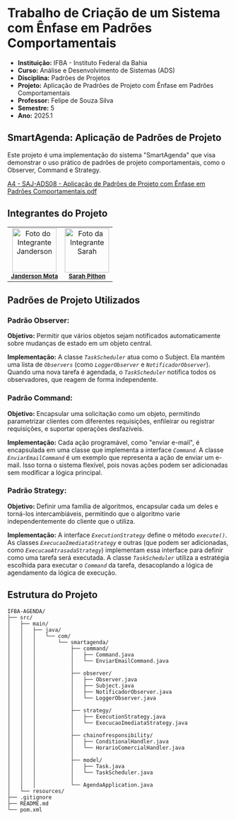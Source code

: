 # Trabalho de Criação de um Sistema com Ênfase em Padrões Comportamentais
- **Instituição:** IFBA - Instituto Federal da Bahia
- **Curso:** Análise e Desenvolvimento de Sistemas (ADS)
- **Disciplina:** Padrões de Projetos
- **Projeto:** Aplicação de Pradrôes de Projeto com Ênfase em Padrôes Comportamentais
- **Professor:** Felipe de Souza Silva
- **Semestre:** 5
- **Ano:** 2025.1

## SmartAgenda: Aplicação de Padrões de Projeto
Este projeto é uma implementação do sistema "SmartAgenda" que visa demonstrar o uso prático de padrões de projeto comportamentais, como o Observer, Command e Strategy.

[A4 - SAJ-ADS08 - Aplicação de Padrões de Projeto com Ênfase em Padrões Comportamentais.pdf](https://github.com/user-attachments/files/21642468/A4.-.SAJ-ADS08.-.Aplicacao.de.Padroes.de.Projeto.com.Enfase.em.Padroes.Comportamentais.pdf)

## Integrantes do Projeto

<table>
  <tr>
    <td align="center">
      <img src="https://avatars.githubusercontent.com/u/80362674?v=4" width="100px;" alt="Foto do Integrante Janderson"/><br />
      <sub><b><a href="https://github.com/JandersonMota">Janderson Mota</a></b></sub>
    </td>
    <td align="center">
      <img src="https://avatars.githubusercontent.com/u/110790276?v=4" width="100px;" alt="Foto da Integrante Sarah"/><br />
      <sub><b><a href="https://github.com/">Sarah Pithon</a></b></sub>
    </td>
  </tr>
</table>

## Padrões de Projeto Utilizados

### Padrão Observer:

**Objetivo:** Permitir que vários objetos sejam notificados automaticamente sobre mudanças de estado em um objeto central.

**Implementação:** A classe _`TaskScheduler`_ atua como o Subject. Ela mantém uma lista de _`Observers`_ (como _`LoggerObserver`_ e _`NotificadorObserver`_). Quando uma nova tarefa é agendada, o 
_`TaskScheduler`_ notifica todos os observadores, que reagem de forma independente.

### Padrão Command:

**Objetivo:** Encapsular uma solicitação como um objeto, permitindo parametrizar clientes com diferentes requisições, enfileirar ou registrar requisições, e suportar operações desfazíveis.

**Implementação:** Cada ação programável, como "enviar e-mail", é encapsulada em uma classe que implementa a interface _`Command`_. A classe _`EnviarEmailCommand`_ é um exemplo que representa a ação de enviar um e-mail. Isso torna o sistema flexível, pois novas ações podem ser adicionadas sem modificar a lógica principal.

### Padrão Strategy:

**Objetivo:** Definir uma família de algoritmos, encapsular cada um deles e torná-los intercambiáveis, permitindo que o algoritmo varie independentemente do cliente que o utiliza.

**Implementação:** A interface _`ExecutionStrategy`_ define o método _`execute()`_. As classes _`ExecucaoImediataStrategy`_ e outras (que podem ser adicionadas, como _`ExecucaoAtrasadaStrategy`_) implementam essa interface para definir como uma tarefa será executada. A classe _`TaskScheduler`_ utiliza a estratégia escolhida para executar o _`Command`_ da tarefa, desacoplando a lógica de agendamento da lógica de execução.

## Estrutura do Projeto

```
IFBA-AGENDA/
├── src/
│   ├── main/
│   │   ├── java/
│   │   │   └── com/
│   │   │       └── smartagenda/
│   │   │           ├── command/
│   │   │           │   ├── Command.java
│   │   │           │   └── EnviarEmailCommand.java
│   │   │           │   
│   │   │           ├── observer/
│   │   │           │   ├── Observer.java
│   │   │           │   ├── Subject.java
│   │   │           │   ├── NotificadorObserver.java
│   │   │           │   └── LoggerObserver.java
│   │   │           │   
│   │   │           ├── strategy/
│   │   │           │   ├── ExecutionStrategy.java
│   │   │           │   └── ExecucaoImediataStrategy.java
│   │   │           │   
│   │   │           ├── chainofresponsibility/
│   │   │           │   ├── ConditionalHandler.java
│   │   │           │   └── HorarioComercialHandler.java
│   │   │           │   
│   │   │           ├── model/
│   │   │           │   ├── Task.java
│   │   │           │   └── TaskScheduler.java
│   │   │           │   
│   │   │           └── AgendaApplication.java
│   └── resources/
├── .gitignore
├── README.md
└── pom.xml
```
